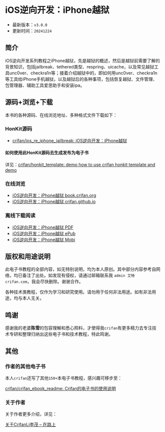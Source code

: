 # iOS逆向开发：iPhone越狱

* 最新版本：`v3.0.0`
* 更新时间：`20241224`

## 简介

iOS逆向开发系列教程之iPhone越狱，先是越狱的概述，然后是越狱前需要了解的背景知识，包括jailbreak、tethered类型、respring、uicache，以及常见越狱工具unc0ver、checkra1n等；接着介绍越狱中的，即如何用unc0ver、checkra1n等工具给iPhone手机越狱，以及越狱后的各种事项，包括恢复越狱、文件管理、包管理器、辅助工具爱思助手和安装ipa。

## 源码+浏览+下载

本书的各种源码、在线浏览地址、多种格式文件下载如下：

### HonKit源码

* [crifan/ios_re_iphone_jailbreak: iOS逆向开发：iPhone越狱](https://github.com/crifan/ios_re_iphone_jailbreak)

#### 如何使用此HonKit源码去生成发布为电子书

详见：[crifan/honkit_template: demo how to use crifan honkit template and demo](https://github.com/crifan/honkit_template)

### 在线浏览

* [iOS逆向开发：iPhone越狱 book.crifan.org](https://book.crifan.org/books/ios_re_iphone_jailbreak/website/)
* [iOS逆向开发：iPhone越狱 crifan.github.io](https://crifan.github.io/ios_re_iphone_jailbreak/website/)

### 离线下载阅读

* [iOS逆向开发：iPhone越狱 PDF](https://book.crifan.org/books/ios_re_iphone_jailbreak/pdf/ios_re_iphone_jailbreak.pdf)
* [iOS逆向开发：iPhone越狱 ePub](https://book.crifan.org/books/ios_re_iphone_jailbreak/epub/ios_re_iphone_jailbreak.epub)
* [iOS逆向开发：iPhone越狱 Mobi](https://book.crifan.org/books/ios_re_iphone_jailbreak/mobi/ios_re_iphone_jailbreak.mobi)

## 版权和用途说明

此电子书教程的全部内容，如无特别说明，均为本人原创。其中部分内容参考自网络，均已备注了出处。如发现有侵权，请通过邮箱联系我 `admin 艾特 crifan.com`，我会尽快删除。谢谢合作。

各种技术类教程，仅作为学习和研究使用。请勿用于任何非法用途。如有非法用途，均与本人无关。

## 鸣谢

感谢我的老婆**陈雪**的包容理解和悉心照料，才使得我`crifan`有更多精力去专注技术专研和整理归纳出这些电子书和技术教程，特此鸣谢。

## 其他

### 作者的其他电子书

本人`crifan`还写了其他`150+`本电子书教程，感兴趣可移步至：

[crifan/crifan_ebook_readme: Crifan的电子书的使用说明](https://github.com/crifan/crifan_ebook_readme)

### 关于作者

关于作者更多介绍，详见：

[关于CrifanLi李茂 – 在路上](https://www.crifan.org/about/)
